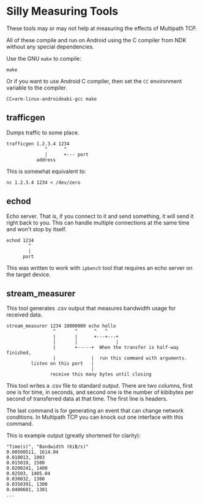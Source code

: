 Silly Measuring Tools
=====================

These tools may or may not help at measuring the effects of Multipath TCP.

All of these compile and run on Android using the C compiler from NDK without
any special dependencies.

Use the GNU `make` to compile:

    make

Or if you want to use Android C compiler, then set the `CC` environment
variable to the compiler.

    CC=arm-linux-androideabi-gcc make

trafficgen
----------

Dumps traffic to some place.

    trafficgen 1.2.3.4 1234
                  ^      ^
                  |      +--- port
               address

This is somewhat equivalent to:

    nc 1.2.3.4 1234 < /dev/zero

echod
-----

Echo server. That is, if you connect to it and send something, it will send it
right back to you. This can handle multiple connections at the same time and
won't stop by itself.

    echod 1234
            ^
            |
          port

This was written to work with `ipbench` tool that requires an echo server on
the target device.

stream_measurer
---------------

This tool generates .csv output that measures bandwidth usage for received
data.

    stream_measurer 1234 10000000 echo hello
                     ^       ^      ^   ^
                     |       |      +---+---+
                     |       |              |
                     |       +-----+  When the transfer is half-way finished,
                     |             |  run this command with arguments.
             listen on this port   |
                                   |
                    receive this many bytes until closing

This tool writes a .csv file to standard output. There are two columns, first
one is for time, in seconds, and second one is the number of kibibytes per
second of transferred data at that time. The first line is headers.

The last command is for generating an event that can change network conditions.
In Multipath TCP you can knock out one interface with this command.

This is example output (greatly shortened for clarity):

    "Time(s)", "Bandwidth (KiB/s)"
    0.00500511, 1614.04
    0.010013, 1003
    0.015019, 1500
    0.0200241, 1400
    0.02503, 1405.04
    0.030032, 1300
    0.0350391, 1300
    0.0400601, 1301
    ...

